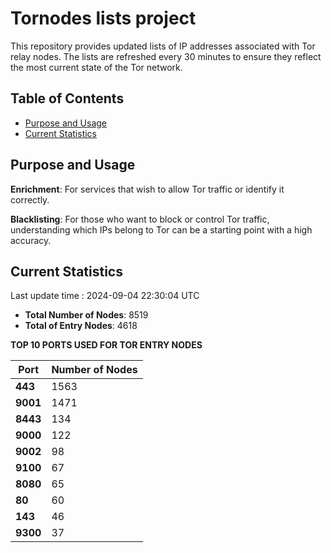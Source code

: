 # Tornodes lists project

This repository provides updated lists of IP addresses associated with Tor relay nodes. The lists are refreshed every 30 minutes to ensure they reflect the most current state of the Tor network.

## Table of Contents

- [Purpose and Usage](#purpose-and-usage)
- [Current Statistics](#current-statistics)


## Purpose and Usage

**Enrichment**: For services that wish to allow Tor traffic or identify it correctly.

**Blacklisting**: For those who want to block or control Tor traffic, understanding which IPs belong to Tor can be a starting point with a high accuracy.

## Current Statistics

Last update time : 2024-09-04 22:30:04 UTC

- **Total Number of Nodes**: 8519
- **Total of Entry Nodes**: 4618

**TOP 10 PORTS USED FOR TOR ENTRY NODES**

| **Port** | **Number of Nodes** |
|------|-----------------|
| **443**   | 1563  |
| **9001**   | 1471  |
| **8443**   | 134  |
| **9000**   | 122  |
| **9002**   | 98  |
| **9100**   | 67  |
| **8080**   | 65  |
| **80**   | 60  |
| **143**   | 46  |
| **9300**   | 37  |

